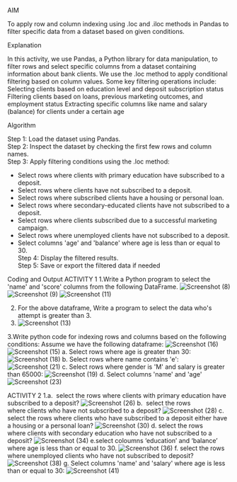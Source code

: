 AIM

To apply row and column indexing using .loc and .iloc methods in Pandas to filter specific data from a dataset based on given conditions.

Explanation

In this activity, we use Pandas, a Python library for data manipulation, to filter rows and select specific columns from a dataset containing information about bank clients.
We use the .loc method to apply conditional filtering based on column values. Some key filtering operations include:
Selecting clients based on education level and deposit subscription status
Filtering clients based on loans, previous marketing outcomes, and employment status
Extracting specific columns like name and salary (balance) for clients under a certain age

 Algorithm
 
Step 1: Load the dataset using Pandas.  
Step 2:  Inspect the dataset by checking the first few rows and column names.  
Step 3:  Apply filtering conditions using the .loc method:  
   - Select rows where clients with primary education have subscribed to a deposit.  
   - Select rows where clients have not subscribed to a deposit.  
   - Select rows where subscribed clients have a housing or personal loan.  
   - Select rows where secondary-educated clients have not subscribed to a deposit.  
   - Select rows where clients subscribed due to a successful marketing campaign.  
   - Select rows where unemployed clients have not subscribed to a deposit.  
   - Select columns 'age' and 'balance' where age is less than or equal to 30.  
Step 4:  Display the filtered results.  
Step 5:  Save or export the filtered data if needed

Coding and Output
ACTIVITY 1
1.Write a Python program to select the 'name' and 'score' columns from the following DataFrame.
![Screenshot (8)](https://github.com/user-attachments/assets/e0184a33-70f2-4bec-9692-c0ba25bf6ac4)
![Screenshot (9)](https://github.com/user-attachments/assets/e3eb71be-ab0f-4fbe-9a5d-0d21fc346e11)
![Screenshot (11)](https://github.com/user-attachments/assets/d55146b9-79c0-44e8-bf2f-97d15ab1bffd)

2. For the above dataframe, Write a program to select the data who's attempt is greater than 3.
3. ![Screenshot (13)](https://github.com/user-attachments/assets/3e76b320-3416-4615-88d2-a4deaad50052)


3.Write python code for indexing rows and columns based on the following conditions:
Assume we have the following dataframe:
![Screenshot (16)](https://github.com/user-attachments/assets/6d8df21e-f05f-4bb3-94c4-4da75e8f2bf0)
![Screenshot (15)](https://github.com/user-attachments/assets/8d62c18a-3e43-42bb-acfb-d08c72b49656)
a. Select rows where age is greater than 30:
![Screenshot (18)](https://github.com/user-attachments/assets/c85cb004-ab63-4473-8364-73d50ab808d7)
b. Select rows where name contains 'e':
![Screenshot (21)](https://github.com/user-attachments/assets/ec58efee-289a-4afe-a78c-6dc769240fd8)
c. Select rows where gender is 'M' and salary is greater than 65000:
![Screenshot (19)](https://github.com/user-attachments/assets/d4f02cb1-316b-4000-937c-e3e2caeaa09b)
d. Select columns 'name' and 'age'
![Screenshot (23)](https://github.com/user-attachments/assets/18a69580-98f6-47ab-9b06-72b9fae8949a)

ACTIVITY 2
1.a.  select the rows where clients with primary education have subscribed to a deposit?
![Screenshot (26)](https://github.com/user-attachments/assets/bfb156a1-fd52-4673-b75f-44232f93e234)
b.  select the rows where clients who have not subscribed to a deposit?
![Screenshot (28)](https://github.com/user-attachments/assets/8cc42203-95d0-4b99-9d45-05eda418fc36)
c. select the rows where clients who have subscribed to a deposit either have a housing or a personal loan?
![Screenshot (30)](https://github.com/user-attachments/assets/0b06bd72-bd19-4455-870c-50ebeb145030)
d. select the rows where clients with secondary education who have not subscribed to a deposit?
![Screenshot (34)](https://github.com/user-attachments/assets/87f26f76-3ca8-445c-ac31-7b8f3dac6022)
e.select coloumns ‘education’ and ‘balance’ where age is less than or equal to 30. 
![Screenshot (36)](https://github.com/user-attachments/assets/b3de320a-a1d9-4065-a0b4-01756a40f439)
f. select the rows where unemployed clients who have not subscribed to deposit?
![Screenshot (38)](https://github.com/user-attachments/assets/3333e4cb-698b-4e12-a260-90f17f5ea4f1)
g. Select columns 'name' and 'salary' where age is less than or equal to 30:
![Screenshot (41)](https://github.com/user-attachments/assets/aa85b5b3-088e-4128-9e7c-b256c928418a)










